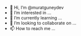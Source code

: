 - 👋 Hi, I’m @muratguneydev
- 👀 I’m interested in ...
- 🌱 I’m currently learning ...
- 💞️ I’m looking to collaborate on ...
- 📫 How to reach me ...

<!---
muratguneydev/muratguneydev is a ✨ special ✨ repository because its `README.md` (this file) appears on your GitHub profile.
You can click the Preview link to take a look at your changes.
--->
